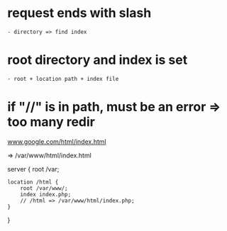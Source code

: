 # request ends with slash
    - directory => find index

# root directory and index is set
    - root + location path + index file

# if "//" is in path, must be an error => too many redir

www.google.com/html/index.html

=> /var/www/html/index.html

server {
    root /var;      

    location /html {
        root /var/www/;
        index index.php;
        // /html => /var/www/html/index.php;
    }
}